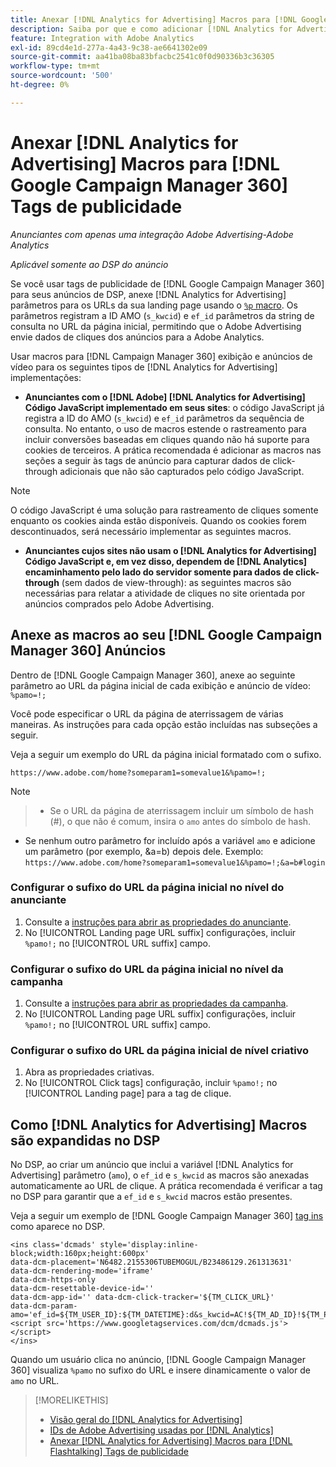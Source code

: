 ```yaml
---
title: Anexar [!DNL Analytics for Advertising] Macros para [!DNL Google Campaign Manager 360] Tags de publicidade
description: Saiba por que e como adicionar [!DNL Analytics for Advertising] macros para o seu [!DNL Google Campaign Manager 360] tags de publicidade
feature: Integration with Adobe Analytics
exl-id: 89cd4e1d-277a-4a43-9c38-ae6641302e09
source-git-commit: aa41ba08ba83bfacbc2541c0f0d90336b3c36305
workflow-type: tm+mt
source-wordcount: '500'
ht-degree: 0%

---
```


# Anexar [!DNL Analytics for Advertising] Macros para [!DNL Google Campaign Manager 360] Tags de publicidade

*Anunciantes com apenas uma integração Adobe Advertising-Adobe Analytics*

*Aplicável somente ao DSP do anúncio*

Se você usar tags de publicidade de [!DNL Google Campaign Manager 360] para seus anúncios de DSP, anexe [!DNL Analytics for Advertising] parâmetros para os URLs da sua landing page usando o [`%p` macro](https://support.google.com/campaignmanager/table/6096962). Os parâmetros registram a ID AMO (`s_kwcid`) e `ef_id` parâmetros da string de consulta no URL da página inicial, permitindo que o Adobe Advertising envie dados de cliques dos anúncios para a Adobe Analytics.

Usar macros para [!DNL Campaign Manager 360] exibição e anúncios de vídeo para os seguintes tipos de [!DNL Analytics for Advertising] implementações:

* **Anunciantes com o [!DNL Adobe] [!DNL Analytics for Advertising] Código JavaScript implementado em seus sites**: o código JavaScript já registra a ID do AMO (`s_kwcid`) e `ef_id` parâmetros da sequência de consulta. No entanto, o uso de macros estende o rastreamento para incluir conversões baseadas em cliques quando não há suporte para cookies de terceiros. A prática recomendada é adicionar as macros nas seções a seguir às tags de anúncio para capturar dados de click-through adicionais que não são capturados pelo código JavaScript.

>[!NOTE]
>
>O código JavaScript é uma solução para rastreamento de cliques somente enquanto os cookies ainda estão disponíveis. Quando os cookies forem descontinuados, será necessário implementar as seguintes macros.

* **Anunciantes cujos sites não usam o [!DNL Analytics for Advertising] Código JavaScript e, em vez disso, dependem de [!DNL Analytics] encaminhamento pelo lado do servidor somente para dados de click-through** (sem dados de view-through): as seguintes macros são necessárias para relatar a atividade de cliques no site orientada por anúncios comprados pelo Adobe Advertising.

## Anexe as macros ao seu [!DNL Google Campaign Manager 360] Anúncios

Dentro de [!DNL Google Campaign Manager 360], anexe ao seguinte parâmetro ao URL da página inicial de cada exibição e anúncio de vídeo: `%pamo=!;`

Você pode especificar o URL da página de aterrissagem de várias maneiras. As instruções para cada opção estão incluídas nas subseções a seguir.

Veja a seguir um exemplo do URL da página inicial formatado com o sufixo.

```
https://www.adobe.com/home?someparam1=somevalue1&%pamo=!;
```

>[!NOTE]
>
>>* Se o URL da página de aterrissagem incluir um símbolo de hash (#), o que não é comum, insira o `amo` antes do símbolo de hash.
>* Se nenhum outro parâmetro for incluído após a variável `amo` e adicione um parâmetro (por exemplo, &amp;a=b) depois dele. Exemplo: `https://www.adobe.com/home?someparam1=somevalue1&%pamo=!;&a=b#login`

### Configurar o sufixo do URL da página inicial no nível do anunciante

1. Consulte a [instruções para abrir as propriedades do anunciante](https://support.google.com/campaignmanager/answer/2829344).
1. No [!UICONTROL Landing page URL suffix] configurações, incluir `%pamo!;` no [!UICONTROL URL suffix] campo.

### Configurar o sufixo do URL da página inicial no nível da campanha

1. Consulte a [instruções para abrir as propriedades da campanha](https://support.google.com/campaignmanager/answer/2838056#set).
1. No [!UICONTROL Landing page URL suffix] configurações, incluir `%pamo!;` no [!UICONTROL URL suffix] campo.

### Configurar o sufixo do URL da página inicial de nível criativo

1. Abra as propriedades criativas.
1. No [!UICONTROL Click tags] configuração, incluir `%pamo!;` no [!UICONTROL Landing page] para a tag de clique.

## Como [!DNL Analytics for Advertising] Macros são expandidas no DSP

No DSP, ao criar um anúncio que inclui a variável [!DNL Analytics for Advertising] parâmetro (`amo`), o `ef_id` e `s_kwcid` as macros são anexadas automaticamente ao URL de clique. A prática recomendada é verificar a tag no DSP para garantir que a `ef_id` e `s_kwcid` macros estão presentes.

Veja a seguir um exemplo de [!DNL Google Campaign Manager 360] [tag ins](https://support.google.com/campaignmanager/answer/6080468) como aparece no DSP.

```
<ins class='dcmads' style='display:inline-block;width:160px;height:600px'
data-dcm-placement='N6482.2155306TUBEMOGUL/B23486129.261313631'
data-dcm-rendering-mode='iframe'
data-dcm-https-only
data-dcm-resettable-device-id=''
data-dcm-app-id='' data-dcm-click-tracker='${TM_CLICK_URL}'
data-dcm-param-amo='ef_id=${TM_USER_ID}:${TM_DATETIME}:d&s_kwcid=AC!${TM_AD_ID}!${TM_PLACEMENT_ID}'>
<script src='https://www.googletagservices.com/dcm/dcmads.js'></script>
</ins>
```

Quando um usuário clica no anúncio, [!DNL Google Campaign Manager 360] visualiza `%pamo` no sufixo do URL e insere dinamicamente o valor de `amo` no URL.

>[!MORELIKETHIS]
>
>* [Visão geral do [!DNL Analytics for Advertising]](overview.md)
>* [IDs de Adobe Advertising usadas por [!DNL Analytics]](/help/integrations/analytics/ids.md)
>* [Anexar [!DNL Analytics for Advertising] Macros para [!DNL Flashtalking] Tags de publicidade](macros-flashtalking.md)
